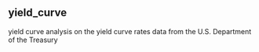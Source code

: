## yield_curve

yield curve analysis on the yield curve rates data from the U.S. Department of the Treasury
